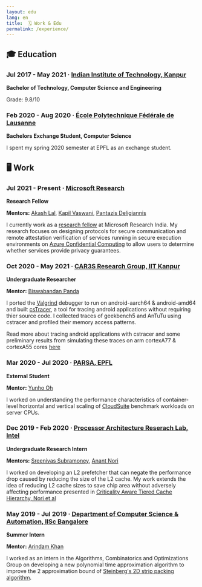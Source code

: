 ```yaml
---
layout: edu 
lang: en
title:  🗓️ Work & Edu
permalink: /experience/
---
```


## 🎓 Education ##

### Jul 2017 - May 2021 · [Indian Institute of Technology, Kanpur](https://www.cse.iitk.ac.in) ###
**Bachelor of Technology, Computer Science and Engineering**

Grade: 9.8/10

### Feb 2020 - Aug 2020 · [École Polytechnique Fédérale de Lausanne](https://www.epfl.ch/en) ###
**Bachelors Exchange Student, Computer Science**

I spent my spring 2020 semester at EPFL as an exchange student.

## 🖥️ Work

### Jul 2021 - Present · [Microsoft Research](https://www.microsoft.com/en-us/research/lab/microsoft-research-india/) ###
**Research Fellow**

**Mentors:** [Akash Lal](https://www.microsoft.com/en-us/research/people/akashl/), [Kapil Vaswani](https://www.microsoft.com/en-us/research/people/kapilv/), [Pantazis Deligiannis](https://pdeligia.github.io/)

I currently work as a [research fellow](https://www.microsoft.com/en-us/research/academic-program/research-fellows-program-at-microsoft-research-india/) at Microsoft Research India.
My research focuses on designing protocols for secure communication and remote attestation verification of services running in secure execution environments on [Azure Confidential Computing](https://azure.microsoft.com/en-in/solutions/confidential-compute/) to allow users to determine whether services provide privacy guarantees.


### Oct 2020 - May 2021 · [CAR3S Research Group, IIT Kanpur](https://www.cse.iitb.ac.in/~biswa/mentees.html) ###
**Undergraduate Researcher**

**Mentor:** [Biswabandan Panda](https://www.cse.iitb.ac.in/~biswa/index.html)

I ported the [Valgrind](https://valgrind.org/) debugger to run on android-aarch64 & android-amd64 and built [csTracer](https://github.com/sidjay10/cstracer), a tool for tracing android applications without requiring thier source code. I collected traces of geekbench5 and AnTuTu using cstracer and profiled their memory access patterns.

Read more about tracing android applications with cstracer and some preliminary results from simulating these traces on arm cortexA77 & cortexA55 cores [here]()

### Mar 2020 - Jul 2020 · [PARSA, EPFL](https://parsa.epfl.ch/) ###
**External Student**

**Mentor:** [Yunho Oh](https://yunho-oh.github.io/)

I worked on understanding the performance characteristics of container-level horizontal and vertical scaling of [CloudSuite](https://github.com/parsa-epfl/cloudsuite) benchmark workloads on server CPUs.

### Dec 2019 - Feb 2020 · [Processor Architecture Reserach Lab, Intel](https://www.cse.iitk.ac.in) ###
**Undergraduate Research Intern**

**Mentors:** [Sreenivas Subramoney](https://www.linkedin.com/in/sreenivas-subramoney-i-am-hiring-6564521/), [Anant Nori](https://in.linkedin.com/in/anant-nori-97a491152)

I worked on developing an L2 prefetcher that can negate the performance drop caused by reducing the size of the L2 cache. My work extends the idea of reducing L2 cache sizes to save chip area without adversely affecting performance presented in [Criticality Aware Tiered Cache Hierarchy, Nori et al](https://ieeexplore.ieee.org/document/8416821)

### May 2019 - Jul 2019 · [Department of Computer Science & Automation, IISc Bangalore](https://www.csa.iisc.ac.in/~arindamkhan/) ###
**Summer Intern**


**Mentor:** [Arindam Khan](https://www.csa.iisc.ac.in/~arindamkhan/)

I worked as an intern in the Algorithms, Combinatorics and Optimizations Group on developing a new polynomial time approximation algorithm to improve the 2 approximation bound of [Steinberg's 2D strip packing algorithm](https://epubs.siam.org/doi/10.1137/S0097539793255801).
